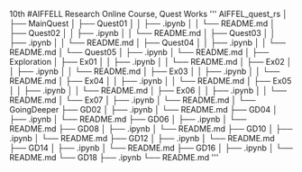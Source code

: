 10th #AIFFELL Research Online Course, Quest Works
'''
AIFFEL_quest_rs
│
├── MainQuest
│   ├── Quest01
│   │   ├── .ipynb
│   │   └── README.md
│   ├── Quest02
│   │   ├── .ipynb
│   │   └── README.md
│   ├── Quest03
│   │   ├── .ipynb
│   │   └── README.md
│   ├── Quest04
│   │   ├── .ipynb
│   │   └── README.md
│   └── Quest05
│       ├── .ipynb
│       └── README.md
│
├── Exploration
│   ├── Ex01
│   │   ├── .ipynb
│   │   └── README.md
│   ├── Ex02
│   │   ├── .ipynb
│   │   └── README.md
│   ├── Ex03
│   │   ├── .ipynb
│   │   └── README.md
│   ├── Ex04
│   │   ├── .ipynb
│   │   └── README.md
│   ├── Ex05
│   │   ├── .ipynb
│   │   └── README.md
│   ├── Ex06
│   │   ├── .ipynb
│   │   └── README.md
│   └── Ex07
│       ├── .ipynb
│       └── README.md
│
└── GoingDeeper 
    ├── GD02
    │   ├── .ipynb
    │   └── README.md
    ├── GD04
    │   ├── .ipynb
    │   └── README.md
    ├── GD06
    │   ├── .ipynb
    │   └── README.md
    ├── GD08
    │   ├── .ipynb
    │   └── README.md
    ├── GD10
    │   ├── .ipynb
    │   └── README.md
    ├── GD12
    │   ├── .ipynb
    │   └── README.md
    ├── GD14
    │   ├── .ipynb
    │   └── README.md
    ├── GD16
    │   ├── .ipynb
    │   └── README.md
    └── GD18
        ├── .ipynb
        └── README.md
'''

